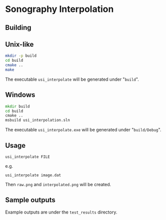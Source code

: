 # Sonography Interpolation

## Building

## Unix-like

```bash
mkdir -p build
cd build
cmake ..
make
```

The executable `usi_interpolate` will be generated under "`build`".

## Windows

```cmd
mkdir build
cd build
cmake ..
msbuild usi_interpolation.sln
```
The executable `usi_interpolate.exe` will be generated under "`build/Debug`".

## Usage

    usi_interpolate FILE

e.g.

    usi_interpolate image.dat

Then `raw.png` and `interpolated.png` will be created.

## Sample outputs

Example outputs are under the `test_results` directory.
